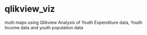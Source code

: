 # qlikview_viz
multi maps using Qlikview
Analysis of Youth Expenditure data, Youth Income data and youth population data

